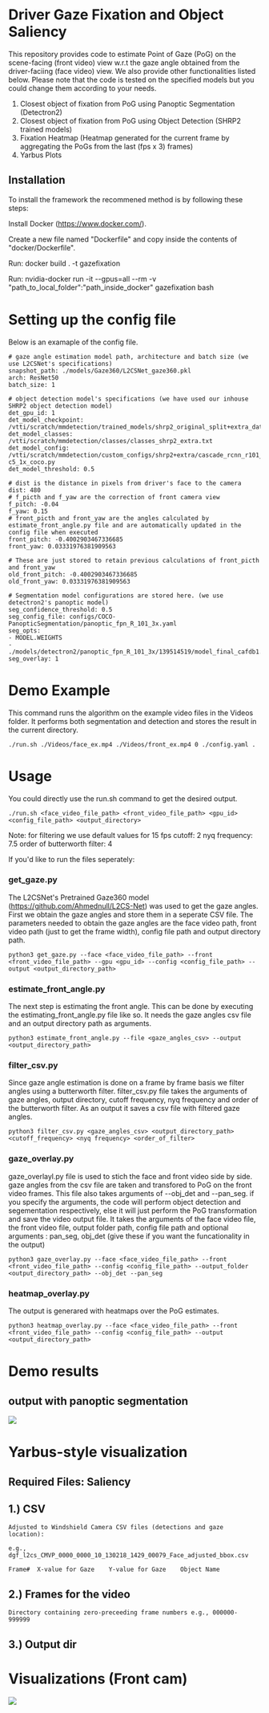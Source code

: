 # Driver Gaze Fixation and Object Saliency
This repository provides code to estimate Point of Gaze (PoG) on the scene-facing (front video) view w.r.t the gaze angle obtained from the driver-faciing (face video) view. We also provide other functionalities listed below. Please note that the code is tested on the specified models but you could change them according to your needs.

1. Closest object of fixation from PoG using Panoptic Segmentation (Detectron2)
2. Closest object of fixation from PoG using Object Detection (SHRP2 trained models)
3. Fixation Heatmap (Heatmap generated for the current frame by aggregating the PoGs from the last (fps x 3) frames)
4. Yarbus Plots

## Installation
To install the framework the recommened method is by following these steps:

Install Docker (https://www.docker.com/).

Create a new file named "Dockerfile" and copy inside the contents of "docker/Dockerfile".

Run: docker build . -t gazefixation

Run: nvidia-docker run -it --gpus=all --rm -v "path_to_local_folder":"path_inside_docker" gazefixation bash

# Setting up the config file
Below is an examaple of the config file.
``` 
# gaze angle estimation model path, architecture and batch size (we use L2CSNet's specifications)
snapshot_path: ./models/Gaze360/L2CSNet_gaze360.pkl
arch: ResNet50
batch_size: 1

# object detection model's specifications (we have used our inhouse SHRP2 object detection model)
det_gpu_id: 1
det_model_checkpoint: /vtti/scratch/mmdetection/trained_models/shrp2_original_split+extra_data_outside_objects/epoch_10.pth
det_model_classes: /vtti/scratch/mmdetection/classes/classes_shrp2_extra.txt
det_model_config: /vtti/scratch/mmdetection/custom_configs/shrp2+extra/cascade_rcnn_r101_fpn_dconv_c3-c5_1x_coco.py
det_model_threshold: 0.5

# dist is the distance in pixels from driver's face to the camera
dist: 480
# f_picth and f_yaw are the correction of front camera view 
f_pitch: -0.04
f_yaw: 0.15
# front_picth and front_yaw are the angles calculated by estimate_front_angle.py file and are automatically updated in the config file when executed
front_pitch: -0.4002903467336685
front_yaw: 0.03331976381909563

# These are just stored to retain previous calculations of front_picth and front_yaw
old_front_pitch: -0.4002903467336685
old_front_yaw: 0.03331976381909563

# Segmentation model configurations are stored here. (we use detectron2's panoptic model)
seg_confidence_threshold: 0.5
seg_config_file: configs/COCO-PanopticSegmentation/panoptic_fpn_R_101_3x.yaml
seg_opts:
- MODEL.WEIGHTS
- ./models/detectron2/panoptic_fpn_R_101_3x/139514519/model_final_cafdb1.pkl
seg_overlay: 1
```
# Demo Example
This command runs the algorithm on the example video files in the Videos folder. It performs both segmentation and detection and stores the result in the current directory.
```
./run.sh ./Videos/face_ex.mp4 ./Videos/front_ex.mp4 0 ./config.yaml .
```
# Usage

You could directly use the run.sh command to get the desired output.
```
./run.sh <face_video_file_path> <front_video_file_path> <gpu_id> <config_file_path> <output_directory>
```
Note: for filtering we use default values for 15 fps
cutoff: 2
nyq frequency: 7.5
order of butterworth filter: 4

If you'd like to run the files seperately:

### get_gaze.py
The L2CSNet's Pretrained Gaze360 model (https://github.com/Ahmednull/L2CS-Net) was used to get the gaze angles. First we obtain the gaze angles and store them in a seperate CSV file. The parameters needed to obtain the gaze angles are the face video path, front video path (just to get the frame width), config file path and output directory path.

```
python3 get_gaze.py --face <face_video_file_path> --front <front_video_file_path> --gpu <gpu_id> --config <config_file_path> --output <output_directory_path>
```
### estimate_front_angle.py
The next step is estimating the front angle. This can be done by executing the estimating_front_angle.py file like so. It needs the gaze angles csv file and an output directory path as arguments.

```
python3 estimate_front_angle.py --file <gaze_angles_csv> --output <output_directory_path>
```

### filter_csv.py
Since gaze angle estimation is done on a frame by frame basis we filter angles using a butterworth filter. filter_csv.py file takes the arguments of gaze angles, output directory, cutoff frequency, nyq frequency and order of the butterworth filter. As an output it saves a csv file with filtered gaze angles.

```
python3 filter_csv.py <gaze_angles_csv> <output_directory_path> <cutoff_frequency> <nyq frequency> <order_of_filter>

```

### gaze_overlay.py
gaze_overlayl.py file is used to stich the face and front video side by side. gaze angles from the csv file are taken and transfored to PoG on the front video frames. This file also takes arguments of --obj_det and --pan_seg. if you specify the arguments, the code will perform object detection and segementation respectively, else it will just perform the PoG transformation and save the video output file. It takes the arguments of the face video file, the front video file, output folder path, config file path and optional arguments : pan_seg, obj_det (give these if you want the funcationality in the output)

```
python3 gaze_overlay.py --face <face_video_file_path> --front <front_video_file_path> --config <config_file_path> --output_folder <output_directory_path> --obj_det --pan_seg

```
### heatmap_overlay.py
The output is generared with heatmaps over the PoG estimates.

```
python3 heatmap_overlay.py --face <face_video_file_path> --front <front_video_file_path> --config <config_file_path> --output <output_directory_path>
```


# Demo results
## output with panoptic segmentation
![](https://github.com/VTTI/gaze-fixation-and-object-saliency/blob/master/gaze_fixation_example.gif)

# Yarbus-style visualization

## Required Files: Saliency

## 1.) CSV
	Adjusted to Windshield Camera CSV files (detections and gaze location):
	
	e.g., dgf_l2cs_CMVP_0000_0000_10_130218_1429_00079_Face_adjusted_bbox.csv
	
	Frame#	X-value for Gaze	Y-value for Gaze	Object Name

## 2.) Frames for the video
	Directory containing zero-preceeding frame numbers e.g., 000000- 999999

## 3.) Output dir

# Visualizations (Front cam)

![](https://github.com/VTTI/gaze-fixation-and-object-saliency/blob/master/Videos/Signalized_left_turn_yarbus.gif)
